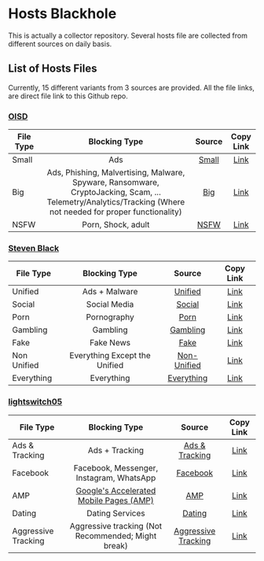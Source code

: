 # Hosts Blackhole

This is actually a collector repository. Several hosts file are collected from different sources on daily basis.

## List of Hosts Files

Currently, 15 different variants from 3 sources are provided. All the file links, are direct file link to this Github
repo.

### [OISD](https://oisd.nl/)

| File Type |                                                                        Blocking Type                                                                         |             Source             |                                           Copy Link                                            |
|-----------|:------------------------------------------------------------------------------------------------------------------------------------------------------------:|:------------------------------:|:----------------------------------------------------------------------------------------------:|
| Small     |                                                                             Ads                                                                              | [Small](https://small.oisd.nl) |   [Link](https://raw.githubusercontent.com/abmmhasan/hosts-blackhole/master/hosts/oisd/ads)    |
| Big       | Ads, Phishing, Malvertising, Malware, Spyware, Ransomware, CryptoJacking, Scam, ... Telemetry/Analytics/Tracking (Where not needed for proper functionality) |   [Big](https://big.oisd.nl)   | [Link](https://raw.githubusercontent.com/abmmhasan/hosts-blackhole/master/hosts/oisd/security) |
| NSFW      |                                                                      Porn, Shock, adult                                                                      |  [NSFW](https://nsfw.oisd.nl)  |   [Link](https://raw.githubusercontent.com/abmmhasan/hosts-blackhole/master/hosts/oisd/nsfw)   |

### [Steven Black](https://github.com/StevenBlack/hosts)

| File Type   |         Blocking Type         |                                                            Source                                                             |                                                 Copy Link                                                 |
|-------------|:-----------------------------:|:-----------------------------------------------------------------------------------------------------------------------------:|:---------------------------------------------------------------------------------------------------------:|
| Unified     |         Ads + Malware         |                          [Unified](https://raw.githubusercontent.com/StevenBlack/hosts/master/hosts)                          |   [Link](https://raw.githubusercontent.com/abmmhasan/hosts-blackhole/master/hosts/steven-black/unified)   |
| Social      |         Social Media          |               [Social](https://raw.githubusercontent.com/StevenBlack/hosts/master/alternates/social-only/hosts)               |   [Link](https://raw.githubusercontent.com/abmmhasan/hosts-blackhole/master/hosts/steven-black/social)    |
| Porn        |          Pornography          |                 [Porn](https://raw.githubusercontent.com/StevenBlack/hosts/master/alternates/porn-only/hosts)                 |    [Link](https://raw.githubusercontent.com/abmmhasan/hosts-blackhole/master/hosts/steven-black/porn)     |
| Gambling    |           Gambling            |             [Gambling](https://raw.githubusercontent.com/StevenBlack/hosts/master/alternates/gambling-only/hosts)             |  [Link](https://raw.githubusercontent.com/abmmhasan/hosts-blackhole/master/hosts/steven-black/gambling)   |
| Fake        |           Fake News           |               [Fake](https://raw.githubusercontent.com/StevenBlack/hosts/master/alternates/fakenews-only/hosts)               |  [Link](https://raw.githubusercontent.com/abmmhasan/hosts-blackhole/master/hosts/steven-black/fake-news)  |
| Non Unified | Everything Except the Unified | [Non-Unified](https://raw.githubusercontent.com/StevenBlack/hosts/master/alternates/fakenews-gambling-porn-social-only/hosts) | [Link](https://raw.githubusercontent.com/abmmhasan/hosts-blackhole/master/hosts/steven-black/non-unified) |
| Everything  |          Everything           |    [Everything](https://raw.githubusercontent.com/StevenBlack/hosts/master/alternates/fakenews-gambling-porn-social/hosts)    |     [Link](https://raw.githubusercontent.com/abmmhasan/hosts-blackhole/master/hosts/steven-black/all)     |

### [lightswitch05](https://www.github.developerdan.com/hosts/)

| File Type           |                                                          Blocking Type                                                          |                                                 Source                                                  |                                                     Copy Link                                                      |
|---------------------|:-------------------------------------------------------------------------------------------------------------------------------:|:-------------------------------------------------------------------------------------------------------:|:------------------------------------------------------------------------------------------------------------------:|
| Ads & Tracking      |                                                         Ads + Tracking                                                          |     [Ads & Tracking](https://www.github.developerdan.com/hosts/lists/ads-and-tracking-extended.txt)     |    [Link](https://raw.githubusercontent.com/abmmhasan/hosts-blackhole/master/hosts/lightswitch05/ads-tracking)     |
| Facebook            |                                            Facebook, Messenger, Instagram, WhatsApp                                             |            [Facebook](https://www.github.developerdan.com/hosts/lists/facebook-extended.txt)            |      [Link](https://raw.githubusercontent.com/abmmhasan/hosts-blackhole/master/hosts/lightswitch05/facebook)       |
| AMP                 | [Google's Accelerated Mobile Pages (AMP)](https://www.theregister.co.uk/2017/05/19/open_source_insider_google_amp_bad_bad_bad/) |              [AMP](https://www.github.developerdan.com/hosts/lists/amp-hosts-extended.txt)              |     [Link](https://raw.githubusercontent.com/abmmhasan/hosts-blackhole/master/hosts/lightswitch05/google-amp)      |
| Dating              |                                                         Dating Services                                                         |         [Dating](https://www.github.developerdan.com/hosts/lists/dating-services-extended.txt)          |       [Link](https://raw.githubusercontent.com/abmmhasan/hosts-blackhole/master/hosts/lightswitch05/dating)        |
| Aggressive Tracking |                                       Aggressive tracking (Not Recommended; Might break)                                        | [Aggressive Tracking](https://www.github.developerdan.com/hosts/lists/tracking-aggressive-extended.txt) | [Link](https://raw.githubusercontent.com/abmmhasan/hosts-blackhole/master/hosts/lightswitch05/aggressive-tracking) |



